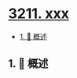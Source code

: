 # [3211. xxx](https://github.com/Tdahuyou/TNotes.leetcode/tree/main/notes/3211.%20xxx)

<!-- region:toc -->

- [1. 📝 概述](#1--概述)

<!-- endregion:toc -->

## 1. 📝 概述
